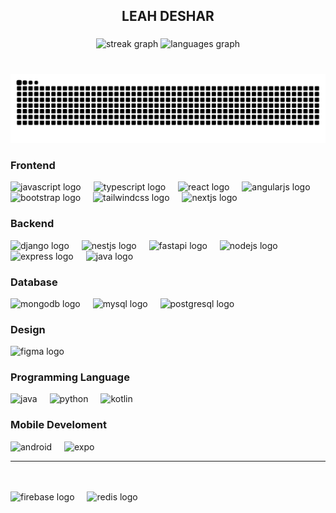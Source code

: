 <h2 align="center">LEAH DESHAR</h2>



###

<div align="center">

  <img src="https://streak-stats.demolab.com?user=leahdeshar&locale=en&mode=daily&theme=codeSTACKr&hide_border=true&border_radius=5" height="150" alt="streak graph"  />
  <img src="https://github-readme-stats.vercel.app/api/top-langs?username=leahdeshar&locale=en&hide_title=true&layout=compact&card_width=320&langs_count=5&theme=codeSTACKr&hide_border=true" height="150" alt="languages graph"  />
</div>

###

<br clear="both">

<img src="https://raw.githubusercontent.com/leahdeshar/leahdeshar/output/snake.svg" alt="Snake animation" />

###

<div align="left">

  <!-- Frontend -->
  ### Frontend
  <img src="https://cdn.jsdelivr.net/gh/devicons/devicon/icons/javascript/javascript-original.svg" height="40" alt="javascript logo" />
  <img width="12" />
  <img src="https://cdn.jsdelivr.net/gh/devicons/devicon/icons/typescript/typescript-original.svg" height="40" alt="typescript logo" />
  <img width="12" />
  <img src="https://cdn.jsdelivr.net/gh/devicons/devicon/icons/react/react-original.svg" height="40" alt="react logo" />
  <img width="12" />
  <img src="https://cdn.jsdelivr.net/gh/devicons/devicon/icons/angularjs/angularjs-original.svg" height="40" alt="angularjs logo" />
  <img width="12" />
  <img src="https://cdn.jsdelivr.net/gh/devicons/devicon/icons/bootstrap/bootstrap-original.svg" height="40" alt="bootstrap logo" />
  <img width="12" />
  <img src="https://cdn.jsdelivr.net/gh/devicons/devicon/icons/tailwindcss/tailwindcss-original-wordmark.svg" height="40" alt="tailwindcss logo" />
  <img width="12" />
  <img src="https://skillicons.dev/icons?i=nextjs" height="40" alt="nextjs logo" />
  
  <br />

  <!-- Backend -->
  ### Backend
  <img src="https://cdn.jsdelivr.net/gh/devicons/devicon/icons/django/django-plain.svg" height="40" alt="django logo" />
  <img width="12" />
  <img src="https://cdn.jsdelivr.net/gh/devicons/devicon@latest/icons/nestjs/nestjs-original.svg" height="40" alt="nestjs logo" />
  <img width="12" />
  <img src="https://cdn.jsdelivr.net/gh/devicons/devicon@latest/icons/fastapi/fastapi-original.svg" height="40" alt="fastapi logo" />
  <img width="12" />
  <img src="https://cdn.jsdelivr.net/gh/devicons/devicon/icons/nodejs/nodejs-original.svg" height="40" alt="nodejs logo" />
  <img width="12" />
  <img src="https://skillicons.dev/icons?i=express" height="40" alt="express logo" />
  <img width="12" />
  <img src="https://skillicons.dev/icons?i=java" height="40" alt="java logo" />

  <br />

  <!-- Database -->
  ### Database
  <img src="https://cdn.jsdelivr.net/gh/devicons/devicon/icons/mongodb/mongodb-original.svg" height="40" alt="mongodb logo" />
  <img width="12" />
  <img src="https://cdn.jsdelivr.net/gh/devicons/devicon/icons/mysql/mysql-original.svg" height="40" alt="mysql logo" />
  <img width="12" />
  <img src="https://cdn.jsdelivr.net/gh/devicons/devicon@latest/icons/postgresql/postgresql-original-wordmark.svg" height="40" alt="postgresql logo"  />
  
  <br />
  
  <!-- Design -->
  ### Design
  <img src="https://cdn.jsdelivr.net/gh/devicons/devicon/icons/figma/figma-original.svg" height="40" alt="figma logo" />
  <img width="12" />

  ### Programming Language
  <img src="https://cdn.jsdelivr.net/gh/devicons/devicon@latest/icons/java/java-original-wordmark.svg" height="40" alt="java"  />
  <img width="12" />       
  <img src="https://cdn.jsdelivr.net/gh/devicons/devicon@latest/icons/python/python-original.svg"  height="40" alt="python"/>
  <img width="12" />
  <img src="https://cdn.jsdelivr.net/gh/devicons/devicon@latest/icons/kotlin/kotlin-original.svg"  height="40" alt="kotlin"/>


### Mobile Develoment
<img src="https://cdn.jsdelivr.net/gh/devicons/devicon@latest/icons/androidstudio/androidstudio-original.svg" height="40" alt="android" />
<img width="12" /> 
<img src="https://miro.medium.com/v2/resize:fit:512/1*3o8TOSojT64ChGpjop0USA.png" height="40" alt="expo"/>

<hr>
  <br />
  <br />
  <img src="https://cdn.jsdelivr.net/gh/devicons/devicon/icons/firebase/firebase-plain.svg" height="40" alt="firebase logo" />
  <img width="12" />
   <img src="https://cdn.jsdelivr.net/gh/devicons/devicon@latest/icons/redis/redis-original-wordmark.svg" height="40" alt="redis logo" />
       
  <br />
  <br />   


</div>


###

<div align="center">
<!--   <img src="https://profile-counter.glitch.me/leahdeshar/count.svg?"  /> -->
</div>

###
